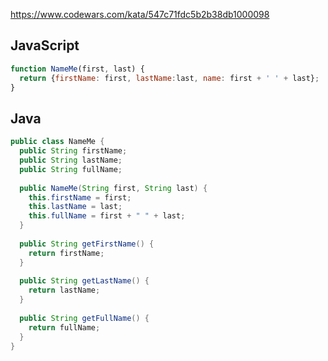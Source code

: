 https://www.codewars.com/kata/547c71fdc5b2b38db1000098

## JavaScript
```js
function NameMe(first, last) {
  return {firstName: first, lastName:last, name: first + ' ' + last};
}
```

## Java
```java
public class NameMe {
  public String firstName;
  public String lastName;
  public String fullName;
  
  public NameMe(String first, String last) {
    this.firstName = first;
    this.lastName = last;
    this.fullName = first + " " + last;
  }
  
  public String getFirstName() {
    return firstName;
  }
  
  public String getLastName() {
    return lastName;
  }
  
  public String getFullName() {
    return fullName;
  }
}
```